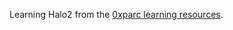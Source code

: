 Learning Halo2 from the [0xparc learning resources](https://learn.0xparc.org/materials/halo2/learning-group-1/introduction).